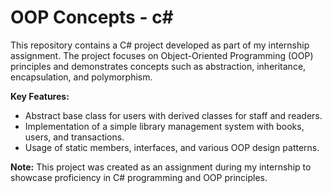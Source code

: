 # OOP Concepts - c#

This repository contains a C# project developed as part of my internship assignment. The project focuses on Object-Oriented Programming (OOP) principles and demonstrates concepts such as abstraction, inheritance, encapsulation, and polymorphism.

**Key Features:**
- Abstract base class for users with derived classes for staff and readers.
- Implementation of a simple library management system with books, users, and transactions.
- Usage of static members, interfaces, and various OOP design patterns.

**Note:**
This project was created as an assignment during my internship to showcase proficiency in C# programming and OOP principles.
